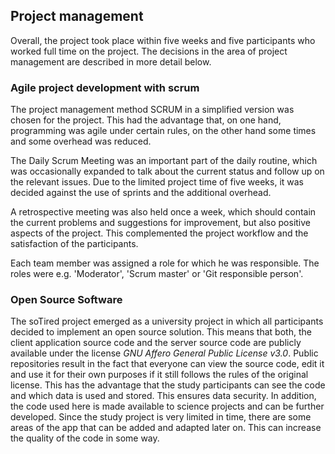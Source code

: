 ## Project management

Overall, the project took place within five weeks and five participants who worked full time on the project. 
The decisions in the area of project management are described in more detail below.

### Agile project development with scrum

The project management method SCRUM in a simplified version was chosen for the project. 
This had the advantage that, on one hand, programming was agile under certain rules, on the other hand some times and some overhead was reduced.

The Daily Scrum Meeting was an important part of the daily routine, which was occasionally expanded to talk about the current status and follow up on the relevant issues. 
Due to the limited project time of five weeks, it was decided against the use of sprints and the additional overhead. 

A retrospective meeting was also held once a week, which should contain the current problems and suggestions for improvement, but also positive aspects of the project. 
This complemented the project workflow and the satisfaction of the participants.

Each team member was assigned a role for which he was responsible. The roles were e.g. 'Moderator', 'Scrum master' or 'Git responsible person'.


### Open Source Software

The soTired project emerged as a university project in which all participants decided to implement an open source solution. 
This means that both, the client application source code and the server source code are publicly available under the license *GNU Affero General Public License v3.0*. 
Public repositories result in the fact that everyone can view the source code, edit it and use it for their own purposes if it still follows the rules of the original license. 
This has the advantage that the study participants can see the code and which data is used and stored. This ensures data security. 
In addition, the code used here is made available to science projects and can be further developed. 
Since the study project is very limited in time, there are some areas of the app that can be added and adapted later on. 
This can increase the quality of the code in some way.